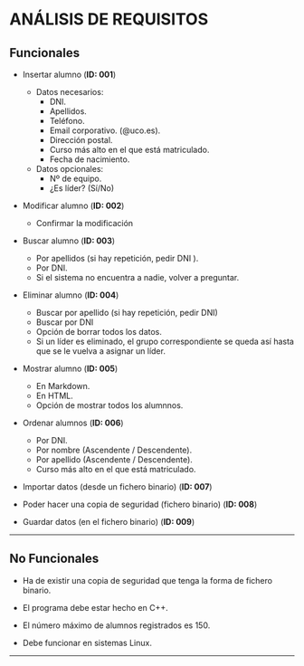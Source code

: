 
# **ANÁLISIS DE REQUISITOS**

## Funcionales

* Insertar alumno (**ID: 001**)
  * Datos necesarios:
    * DNI.
    * Apellidos.
    * Teléfono.
    * Email corporativo. (@uco.es).
    * Dirección postal.
    * Curso más alto en el que está matriculado.
    * Fecha de nacimiento.
  * Datos opcionales:
    * Nº de equipo.
    * ¿Es líder? (Sí/No)


* Modificar alumno (**ID: 002**)
  * Confirmar la modificación


* Buscar alumno (**ID: 003**)
  * Por apellidos (si hay repetición, pedir DNI ).
  * Por DNI.
  * Si el sistema no encuentra a nadie, volver a preguntar.


* Eliminar alumno (**ID: 004**)
  * Buscar por apellido (si hay repetición, pedir DNI)
  * Buscar por DNI
  * Opción de borrar todos los datos.
  * Si un líder es eliminado, el grupo correspondiente se queda así hasta que se le vuelva a asignar un líder.


* Mostrar alumno (**ID: 005**)
  * En Markdown.
  * En HTML.
  * Opción de mostrar todos los alumnnos.


* Ordenar alumnos (**ID: 006**)
  * Por DNI.
  * Por nombre (Ascendente / Descendente).
  * Por apellido (Ascendente / Descendente).
  * Curso más alto en el que está matriculado.


* Importar datos (desde un fichero binario) (**ID: 007**)

* Poder hacer una copia de seguridad (fichero binario) (**ID: 008**)

* Guardar datos (en el fichero binario) (**ID: 009**)







---

## No Funcionales

* Ha de existir una copia de seguridad que tenga la forma de fichero binario.  

* El programa debe estar hecho en C++.

* El número máximo de alumnos registrados es 150.

* Debe funcionar en sistemas Linux.





---
